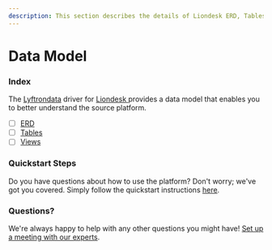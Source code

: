 ```yaml
---
description: This section describes the details of Liondesk ERD, Tables, and Views.
---
```


# Data Model

### Index

The  [Lyftrondata](https://www.lyftrondata.com/) driver for [Liondesk](https://www.lyftrondata.com/integration/liondesk/)[ ](https://www.lyftrondata.com/integration/liondesk/)provides a data model that enables you to better understand the source platform.

* [ ] [ERD](../../../sales-analytics/liondesk/data-model/erd.md)
* [ ] [Tables](../../../sales-analytics/liondesk/data-model/tables.md)
* [ ] [Views](../../../sales-analytics/liondesk/data-model/views.md)

### Quickstart Steps

Do you have questions about how to use the platform? Don't worry; we've got you covered. Simply follow the quickstart instructions [here](../../../../quickstart-steps.md).

### Questions? <a href="#questions" id="questions"></a>

We're always happy to help with any other questions you might have! [Set up a meeting with our experts](https://www.lyftrondata.com/book-a-meeting/).

